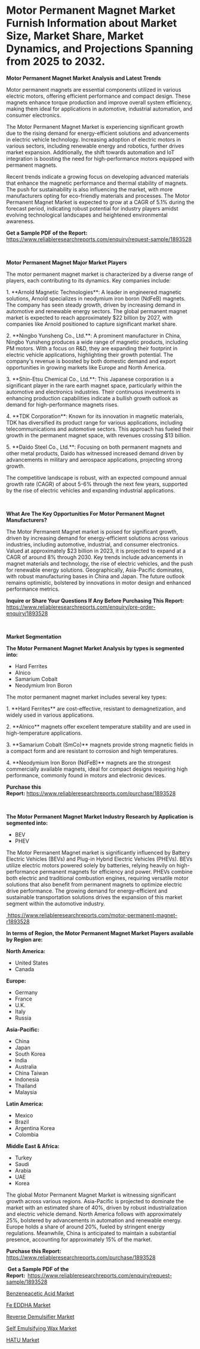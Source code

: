 <p><h1>Motor Permanent Magnet Market Furnish Information about Market Size, Market Share, Market Dynamics, and Projections Spanning from 2025 to 2032.</h1></p><p><strong>Motor Permanent Magnet Market Analysis and Latest Trends</strong></p>
<p><p>Motor permanent magnets are essential components utilized in various electric motors, offering efficient performance and compact design. These magnets enhance torque production and improve overall system efficiency, making them ideal for applications in automotive, industrial automation, and consumer electronics. </p><p>The Motor Permanent Magnet Market is experiencing significant growth due to the rising demand for energy-efficient solutions and advancements in electric vehicle technology. Increasing adoption of electric motors in various sectors, including renewable energy and robotics, further drives market expansion. Additionally, the shift towards automation and IoT integration is boosting the need for high-performance motors equipped with permanent magnets.</p><p>Recent trends indicate a growing focus on developing advanced materials that enhance the magnetic performance and thermal stability of magnets. The push for sustainability is also influencing the market, with more manufacturers opting for eco-friendly materials and processes. The Motor Permanent Magnet Market is expected to grow at a CAGR of 5.1% during the forecast period, indicating robust potential for industry players amidst evolving technological landscapes and heightened environmental awareness.</p></p>
<p><strong>Get a Sample PDF of the Report:&nbsp;</strong> <a href="https://www.reliableresearchreports.com/enquiry/request-sample/1893528?utm_campaign=11&utm_medium=2&utm_source=Github&utm_content=ia&utm_term=02042025&utm_id=motor-permanent-magnet">https://www.reliableresearchreports.com/enquiry/request-sample/1893528</a></p>
<p>&nbsp;</p>
<p><strong>Motor Permanent Magnet Major Market Players</strong></p>
<p><p>The motor permanent magnet market is characterized by a diverse range of players, each contributing to its dynamics. Key companies include:</p><p>1. **Arnold Magnetic Technologies**: A leader in engineered magnetic solutions, Arnold specializes in neodymium iron boron (NdFeB) magnets. The company has seen steady growth, driven by increasing demand in automotive and renewable energy sectors. The global permanent magnet market is expected to reach approximately $22 billion by 2027, with companies like Arnold positioned to capture significant market share.</p><p>2. **Ningbo Yunsheng Co., Ltd.**: A prominent manufacturer in China, Ningbo Yunsheng produces a wide range of magnetic products, including PM motors. With a focus on R&D, they are expanding their footprint in electric vehicle applications, highlighting their growth potential. The company's revenue is boosted by both domestic demand and export opportunities in growing markets like Europe and North America.</p><p>3. **Shin-Etsu Chemical Co., Ltd.**: This Japanese corporation is a significant player in the rare earth magnet space, particularly within the automotive and electronics industries. Their continuous investments in enhancing production capabilities indicate a bullish growth outlook as demand for high-performance magnets rises. </p><p>4. **TDK Corporation**: Known for its innovation in magnetic materials, TDK has diversified its product range for various applications, including telecommunications and automotive sectors. This approach has fueled their growth in the permanent magnet space, with revenues crossing $13 billion.</p><p>5. **Daido Steel Co., Ltd.**: Focusing on both permanent magnets and other metal products, Daido has witnessed increased demand driven by advancements in military and aerospace applications, projecting strong growth.</p><p>The competitive landscape is robust, with an expected compound annual growth rate (CAGR) of about 5-6% through the next few years, supported by the rise of electric vehicles and expanding industrial applications.</p></p>
<p>&nbsp;</p>
<p><strong>What Are The Key Opportunities For Motor Permanent Magnet Manufacturers?</strong></p>
<p><p>The Motor Permanent Magnet market is poised for significant growth, driven by increasing demand for energy-efficient solutions across various industries, including automotive, industrial, and consumer electronics. Valued at approximately $23 billion in 2023, it is projected to expand at a CAGR of around 8% through 2030. Key trends include advancements in magnet materials and technology, the rise of electric vehicles, and the push for renewable energy solutions. Geographically, Asia-Pacific dominates, with robust manufacturing bases in China and Japan. The future outlook remains optimistic, bolstered by innovations in motor design and enhanced performance metrics.</p></p>
<p><strong>Inquire or Share Your Questions If Any Before Purchasing This Report:</strong> <a href="https://www.reliableresearchreports.com/enquiry/pre-order-enquiry/1893528?utm_campaign=11&utm_medium=2&utm_source=Github&utm_content=ia&utm_term=02042025&utm_id=motor-permanent-magnet">https://www.reliableresearchreports.com/enquiry/pre-order-enquiry/1893528</a></p>
<p>&nbsp;</p>
<p><strong>Market Segmentation</strong></p>
<p><strong>The Motor Permanent Magnet Market Analysis by types is segmented into:</strong></p>
<p><ul><li>Hard Ferrites</li><li>Alnico</li><li>Samarium Cobalt</li><li>Neodymium Iron Boron</li></ul></p>
<p><p>The motor permanent magnet market includes several key types: </p><p>1. **Hard Ferrites** are cost-effective, resistant to demagnetization, and widely used in various applications.</p><p>2. **Alnico** magnets offer excellent temperature stability and are used in high-temperature applications.</p><p>3. **Samarium Cobalt (SmCo)** magnets provide strong magnetic fields in a compact form and are resistant to corrosion and high temperatures.</p><p>4. **Neodymium Iron Boron (NdFeB)** magnets are the strongest commercially available magnets, ideal for compact designs requiring high performance, commonly found in motors and electronic devices.</p></p>
<p><strong>Purchase this Report:&nbsp;</strong><a href="https://www.reliableresearchreports.com/purchase/1893528?utm_campaign=11&utm_medium=2&utm_source=Github&utm_content=ia&utm_term=02042025&utm_id=motor-permanent-magnet">https://www.reliableresearchreports.com/purchase/1893528</a></p>
<p>&nbsp;</p>
<p><strong>The Motor Permanent Magnet Market Industry Research by Application is segmented into:</strong></p>
<p><ul><li>BEV</li><li>PHEV</li></ul></p>
<p><p>The Motor Permanent Magnet market is significantly influenced by Battery Electric Vehicles (BEVs) and Plug-in Hybrid Electric Vehicles (PHEVs). BEVs utilize electric motors powered solely by batteries, relying heavily on high-performance permanent magnets for efficiency and power. PHEVs combine both electric and traditional combustion engines, requiring versatile motor solutions that also benefit from permanent magnets to optimize electric drive performance. The growing demand for energy-efficient and sustainable transportation solutions drives the expansion of this market segment within the automotive industry.</p></p>
<p><a href="https://www.reliableresearchreports.com/motor-permanent-magnet-r1893528?utm_campaign=11&utm_medium=2&utm_source=Github&utm_content=ia&utm_term=02042025&utm_id=motor-permanent-magnet">&nbsp;https://www.reliableresearchreports.com/motor-permanent-magnet-r1893528</a></p>
<p><strong>In terms of Region, the Motor Permanent Magnet Market Players available by Region are:</strong></p>
<p>
    <p> <strong> North America: </strong>
        <ul>
            <li>United States</li>
            <li>Canada</li>
        </ul>
        </p> 
    <p> <strong> Europe: </strong>
        <ul>
            <li>Germany</li>
            <li>France</li>
            <li>U.K.</li>
            <li>Italy</li>
            <li>Russia</li>
        </ul>
        </p> 
    <p> <strong> Asia-Pacific: </strong>
        <ul>
            <li>China</li>
            <li>Japan</li>
            <li>South Korea</li>
            <li>India</li>
            <li>Australia</li>
            <li>China Taiwan</li>
            <li>Indonesia</li>
            <li>Thailand</li>
            <li>Malaysia</li>
        </ul>
        </p> 
    <p> <strong> Latin America: </strong>
        <ul>
            <li>Mexico</li>
            <li>Brazil</li>
            <li>Argentina Korea</li>
            <li>Colombia</li>
        </ul>
        </p> 
    <p> <strong> Middle East & Africa: </strong>
        <ul>
            <li>Turkey</li>
            <li>Saudi</li>
            <li>Arabia</li>
            <li>UAE</li>
            <li>Korea</li>
        </ul>
    </p>
    </p>
<p><p>The global Motor Permanent Magnet Market is witnessing significant growth across various regions. Asia-Pacific is projected to dominate the market with an estimated share of 40%, driven by robust industrialization and electric vehicle demand. North America follows with approximately 25%, bolstered by advancements in automation and renewable energy. Europe holds a share of around 20%, fueled by stringent energy regulations. Meanwhile, China is anticipated to maintain a substantial presence, accounting for approximately 15% of the market.</p></p>
<p><strong>Purchase this Report: </strong><a href="https://www.reliableresearchreports.com/purchase/1893528?utm_campaign=11&utm_medium=2&utm_source=Github&utm_content=ia&utm_term=02042025&utm_id=motor-permanent-magnet">https://www.reliableresearchreports.com/purchase/1893528</a></p>
<p>&nbsp;<strong>Get a Sample PDF of the Report:&nbsp;&nbsp;</strong><a href="https://www.reliableresearchreports.com/enquiry/request-sample/1893528?utm_campaign=11&utm_medium=2&utm_source=Github&utm_content=ia&utm_term=02042025&utm_id=motor-permanent-magnet">https://www.reliableresearchreports.com/enquiry/request-sample/1893528</a></p>
<p><strong></strong></p>
<p><p><a href="https://github.com/artussavasrv/Market-Research-Report-List-1/blob/main/benzeneacetic-acid-market.md?utm_campaign=11&utm_medium=2&utm_source=Github&utm_content=ia&utm_term=02042025&utm_id=motor-permanent-magnet">Benzeneacetic Acid Market</a></p><p><a href="https://github.com/lamlebienz7j/Market-Research-Report-List-1/blob/main/fe-eddha-market.md?utm_campaign=11&utm_medium=2&utm_source=Github&utm_content=ia&utm_term=02042025&utm_id=motor-permanent-magnet">Fe EDDHA Market</a></p><p><a href="https://github.com/tauchzuazoli/Market-Research-Report-List-1/blob/main/reverse-demulsifier-market.md?utm_campaign=11&utm_medium=2&utm_source=Github&utm_content=ia&utm_term=02042025&utm_id=motor-permanent-magnet">Reverse Demulsifier Market</a></p><p><a href="https://github.com/abbasgwiltke/Market-Research-Report-List-1/blob/main/self-emulsifying-wax-market.md?utm_campaign=11&utm_medium=2&utm_source=Github&utm_content=ia&utm_term=02042025&utm_id=motor-permanent-magnet">Self Emulsifying Wax Market</a></p><p><a href="https://github.com/zappasuccofz/Market-Research-Report-List-1/blob/main/hatu-market.md?utm_campaign=11&utm_medium=2&utm_source=Github&utm_content=ia&utm_term=02042025&utm_id=motor-permanent-magnet">HATU Market</a></p></p>